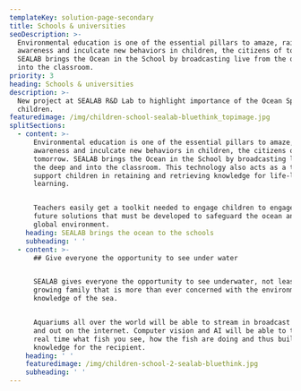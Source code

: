 ```yaml
---
templateKey: solution-page-secondary
title: Schools & universities
seoDescription: >-
  Environmental education is one of the essential pillars to amaze, raise
  awareness and inculcate new behaviors in children, the citizens of tomorrow.
  SEALAB brings the Ocean in the School by broadcasting live from the deep and
  into the classroom.
priority: 3
heading: Schools & universities
description: >-
  New project at SEALAB R&D Lab to highlight importance of the Ocean Space to
  children.
featuredimage: /img/children-school-sealab-bluethink_topimage.jpg
splitSections:
  - content: >-
      Environmental education is one of the essential pillars to amaze, raise
      awareness and inculcate new behaviors in children, the citizens of
      tomorrow. SEALAB brings the Ocean in the School by broadcasting live from
      the deep and into the classroom. This technology also acts as a tool to
      support children in retaining and retrieving knowledge for life-long
      learning.


      Teachers easily get a toolkit needed to engage children to engage in
      future solutions that must be developed to safeguard the ocean and the
      global environment.
    heading: SEALAB brings the ocean to the schools
    subheading: ' '
  - content: >-
      ## Give everyone the opportunity to see under water


      SEALAB gives everyone the opportunity to see underwater, not least to the
      growing family that is more than ever concerned with the environment and
      knowledge of the sea.


      Aquariums all over the world will be able to stream in broadcast quality
      and out on the internet. Computer vision and AI will be able to tell in
      real time what fish you see, how the fish are doing and thus build
      knowledge for the recipient.
    heading: ' '
    featuredimage: /img/children-school-2-sealab-bluethink.jpg
    subheading: ' '
---
```


